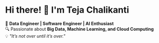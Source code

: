 # Hi there! 👋 I'm Teja Chalikanti  

🚀 **Data Engineer | Software Engineer | AI Enthusiast**  
🔍 Passionate about **Big Data, Machine Learning, and Cloud Computing**  
💡 *"It’s not over until it’s over."*  
